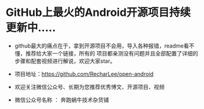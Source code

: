 # GitHub上最火的Android开源项目持续更新中.....
* github最大的痛点在于，拿到开源项目不会用，导入各种报错，readme看不懂，推荐给大家一个链接，所有的 项目都亲测没有问题并且全部配置了详细的步骤和配套视频进行解说，欢迎大家star。

* 项目地址：https://github.com/RecharLee/open-android

* 欢迎关注微信公众号、长期为您推荐优秀博文、开源项目、视频

* 微信公众号名称 ： 奔跑蜗牛技术杂货铺
